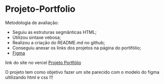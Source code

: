 # Projeto-Portfolio

Metodologia de avaliação:

<ul>
  <li>Seguiu as estruturas segmânticas HTML;</li>
  <li>Utilizou sintaxe vebosa;</li>
  <li>Realizou a criação do README.md no github;</li>
  <li>Conseguiu anexar os links dos projetos na página do portifólio;</li>
  <li><a href="https://www.figma.com/file/g6R549pDB2MXMM5pTRuos3/Untitled?type=design&node-id=0-1&mode=design&t=w507go4J7CCDFCVc-0">Figma</a></li>
</ul>

link do site no vercel 
<a href="https://projeto-portfolio-pink.vercel.app/">Projeto Portfólio</a>

O projeto tem como objetivo fazer um site parecido com o modelo do figma ultilizando 
html e css !!!

